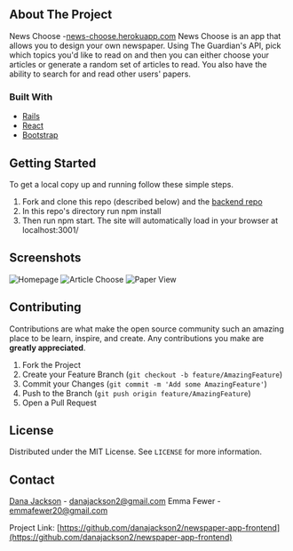 ## About The Project

News Choose -[news-choose.herokuapp.com](news-choose.herokuapp.com)
News Choose is an app that allows you to design your own newspaper. Using The Guardian's API, pick which topics you'd like to read on and then you can either choose your articles or generate a random set of articles to read. You also have the ability to search for and read other users' papers.

### Built With

* [Rails](https://rubyonrails.org/)
* [React](https://reactjs.org/)
* [Bootstrap](https://getbootstrap.com)


## Getting Started

To get a local copy up and running follow these simple steps.
1. Fork and clone this repo (described below) and the [backend repo](github.com/danajackson2/newspaper-app-backend)
2. In this repo's directory run npm install
3. Then run npm start. The site will automatically load in your browser at localhost:3001/


## Screenshots
![Homepage](https://i.imgur.com/I8trvQB.png)
![Article Choose](https://i.imgur.com/zXYWouN.png)
![Paper View](https://i.imgur.com/K86qpnk.png)


## Contributing

Contributions are what make the open source community such an amazing place to be learn, inspire, and create. Any contributions you make are **greatly appreciated**.

1. Fork the Project
2. Create your Feature Branch (`git checkout -b feature/AmazingFeature`)
3. Commit your Changes (`git commit -m 'Add some AmazingFeature'`)
4. Push to the Branch (`git push origin feature/AmazingFeature`)
5. Open a Pull Request


## License

Distributed under the MIT License. See `LICENSE` for more information.


## Contact

[Dana Jackson](danajackson2.medium.com) - danajackson2@gmail.com
Emma Fewer - emmafewer20@gmail.com

Project Link: [https://github.com/danajackson2/newspaper-app-frontend](https://github.com/danajackson2/newspaper-app-frontend)
